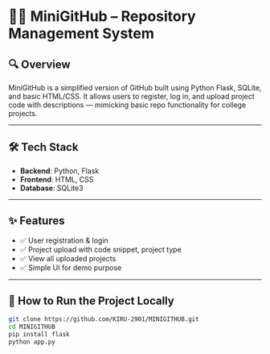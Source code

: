 # 🧑‍💻 MiniGitHub – Repository Management System

## 🔍 Overview
MiniGitHub is a simplified version of GitHub built using Python Flask, SQLite, and basic HTML/CSS. It allows users to register, log in, and upload project code with descriptions — mimicking basic repo functionality for college projects.

---

## 🛠️ Tech Stack
- **Backend**: Python, Flask
- **Frontend**: HTML, CSS
- **Database**: SQLite3

---

## ✨ Features
- ✅ User registration & login
- ✅ Project upload with code snippet, project type
- ✅ View all uploaded projects
- ✅ Simple UI for demo purpose

---

## 🚀 How to Run the Project Locally

```bash
git clone https://github.com/KIRU-2901/MINIGITHUB.git
cd MINIGITHUB
pip install flask
python app.py
